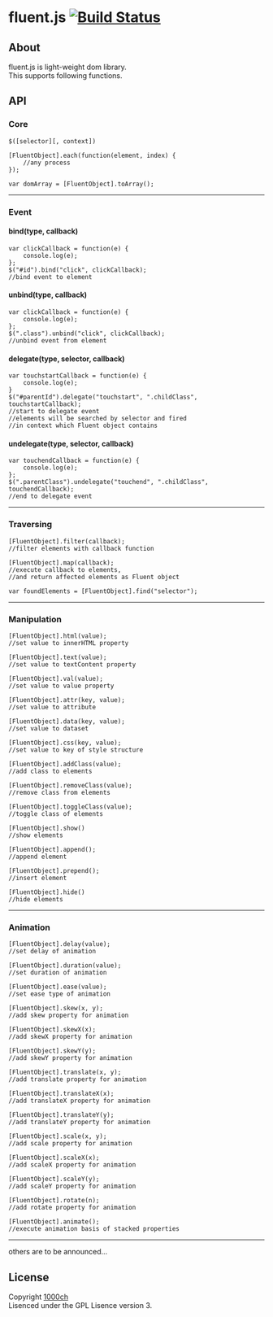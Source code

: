 # fluent.js [![Build Status](https://travis-ci.org/1000ch/fluent.png?branch=master)](https://travis-ci.org/1000ch/fluent)

## About

fluent.js is light-weight dom library.  
This supports following functions.  

## API

### Core

    $([selector][, context])
    
    [FluentObject].each(function(element, index) {
    	//any process
    });
    
    var domArray = [FluentObject].toArray();

---

### Event

#### bind(type, callback)

    var clickCallback = function(e) {
        console.log(e);
    };
    $("#id").bind("click", clickCallback);
    //bind event to element

#### unbind(type, callback)

    var clickCallback = function(e) {
        console.log(e);
    };
    $(".class").unbind("click", clickCallback);
    //unbind event from element


#### delegate(type, selector, callback)

    var touchstartCallback = function(e) {
        console.log(e);
    }
    $("#parentId").delegate("touchstart", ".childClass", touchstartCallback);
    //start to delegate event
    //elements will be searched by selector and fired 
    //in context which Fluent object contains

#### undelegate(type, selector, callback)

    var touchendCallback = function(e) {
        console.log(e);
    };
    $(".parentClass").undelegate("touchend", ".childClass", touchendCallback);
    //end to delegate event

---

### Traversing

    [FluentObject].filter(callback);
    //filter elements with callback function
    
    [FluentObject].map(callback);
    //execute callback to elements,
    //and return affected elements as Fluent object
    
    var foundElements = [FluentObject].find("selector");

---

### Manipulation

    [FluentObject].html(value);
    //set value to innerHTML property
    
    [FluentObject].text(value);
    //set value to textContent property
    
    [FluentObject].val(value);
    //set value to value property
    
    [FluentObject].attr(key, value);
    //set value to attribute
    
    [FluentObject].data(key, value);
    //set value to dataset
    
    [FluentObject].css(key, value);
    //set value to key of style structure
    
    [FluentObject].addClass(value);
    //add class to elements
    
    [FluentObject].removeClass(value);
    //remove class from elements
    
    [FluentObject].toggleClass(value);
    //toggle class of elements
    
    [FluentObject].show()
    //show elements
    
    [FluentObject].append();
    //append element
    
    [FluentObject].prepend();
    //insert element
    
    [FluentObject].hide()
    //hide elements

---

### Animation

    [FluentObject].delay(value);
    //set delay of animation
    
    [FluentObject].duration(value);
    //set duration of animation
    
    [FluentObject].ease(value);
    //set ease type of animation
    
    [FluentObject].skew(x, y);
    //add skew property for animation
    
    [FluentObject].skewX(x);
    //add skewX property for animation
    
    [FluentObject].skewY(y);
    //add skewY property for animation
    
    [FluentObject].translate(x, y);
    //add translate property for animation
    
    [FluentObject].translateX(x);
    //add translateX property for animation
    
    [FluentObject].translateY(y);
    //add translateY property for animation
    
    [FluentObject].scale(x, y);
    //add scale property for animation
    
    [FluentObject].scaleX(x);
    //add scaleX property for animation
    
    [FluentObject].scaleY(y);
    //add scaleY property for animation
    
    [FluentObject].rotate(n);
    //add rotate property for animation
    
    [FluentObject].animate();
    //execute animation basis of stacked properties

---

others are to be announced...

## License

Copyright [1000ch](http://twitter.com/1000ch)  
Lisenced under the GPL Lisence version 3.  
